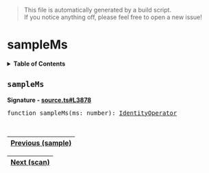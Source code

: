 > This file is automatically generated by a build script.<br>If you notice anything off, please feel free to open a new issue!

# sampleMs

<details><summary><b>Table of Contents</b></summary>

1. [<code>sampleMs</code>](#sampleMs)</details>

## <a name="sampleMs"></a><code>sampleMs</code>

<b>Signature - [source.ts#L3878](..\/..\/packages\/core\/src\/source.ts#L3878)</b>

<pre>function sampleMs(ms: number): <a href="001-IdentityOperator.md#IdentityOperator">IdentityOperator</a></pre><br>

| [Previous \(sample\)](061-sample.md#readme) |
| --- |

<div align="right">

| [Next \(scan\)](063-scan.md#readme) |
| --- |
</div>
